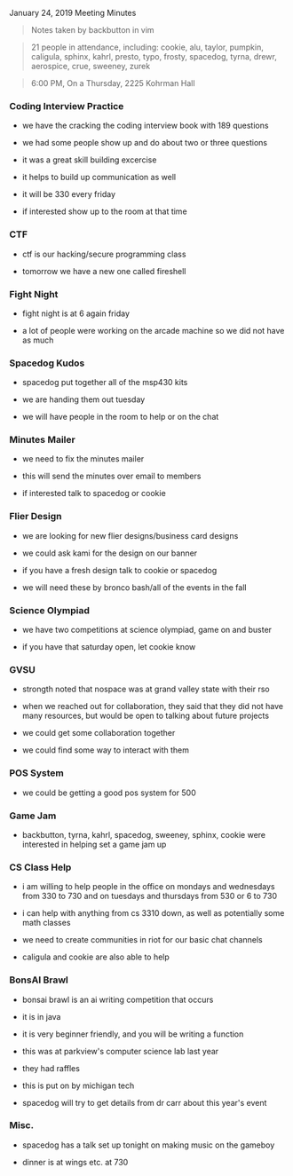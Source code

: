 January 24, 2019 Meeting Minutes
> Notes taken by backbutton in vim

> 21 people in attendance, including: cookie, alu, taylor, pumpkin, caligula, sphinx, kahrl, presto, typo, frosty, spacedog, tyrna, drewr, aerospice, crue, sweeney, zurek





> 6:00 PM, On a Thursday, 2225 Kohrman Hall

### Coding Interview Practice

* we have the cracking the coding interview book with 189 questions

* we had some people show up and do about two or three questions

* it was a great skill building excercise

* it helps to build up communication as well

* it will be 330 every friday

* if interested show up to the room at that time

### CTF

* ctf is our hacking/secure programming class

* tomorrow we have a new one called fireshell

### Fight Night

* fight night is at 6 again friday

* a lot of people were working on the arcade machine so we did not have as much

### Spacedog Kudos

* spacedog put together all of the msp430 kits

* we are handing them out tuesday

* we will have people in the room to help or on the chat

### Minutes Mailer

* we need to fix the minutes mailer

* this will send the minutes over email to members

* if interested talk to spacedog or cookie

### Flier Design

* we are looking for new flier designs/business card designs

* we could ask kami for the design on our banner

* if you have a fresh design talk to cookie or spacedog

* we will need these by bronco bash/all of the events in the fall

### Science Olympiad

* we have two competitions at science olympiad, game on and buster

* if you have that saturday open, let cookie know

### GVSU

* strongth noted that nospace was at grand valley state with their rso

* when we reached out for collaboration, they said that they did not have many resources, but would be open to talking about future projects

* we could get some collaboration together

* we could find some way to interact with them

### POS System

* we could be getting a good pos system for 500

### Game Jam

* backbutton, tyrna, kahrl, spacedog, sweeney, sphinx, cookie were interested in helping set a game jam up

### CS Class Help

* i am willing to help people in the office on mondays and wednesdays from 330 to 730 and on tuesdays and thursdays from 530 or 6 to 730

* i can help with anything from cs 3310 down, as well as potentially some math classes

* we need to create communities in riot for our basic chat channels

* caligula and cookie are also able to help

### BonsAI Brawl

* bonsai brawl is an ai writing competition that occurs

* it is in java

* it is very beginner friendly, and you will be writing a function

* this was at parkview's computer science lab last year

* they had raffles

* this is put on by michigan tech

* spacedog will try to get details from dr carr about this year's event

### Misc.

* spacedog has a talk set up tonight on making music on the gameboy

* dinner is at wings etc. at 730
